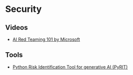 # Security

## Videos

- [AI Red Teaming 101 by Microsoft](https://www.youtube.com/playlist?list=PLlrxD0HtieHhXnVUQM42aKRPrirbUIDdh)

## Tools

- [Python Risk Identification Tool for generative AI (PyRIT)](https://azure.github.io/PyRIT/)
